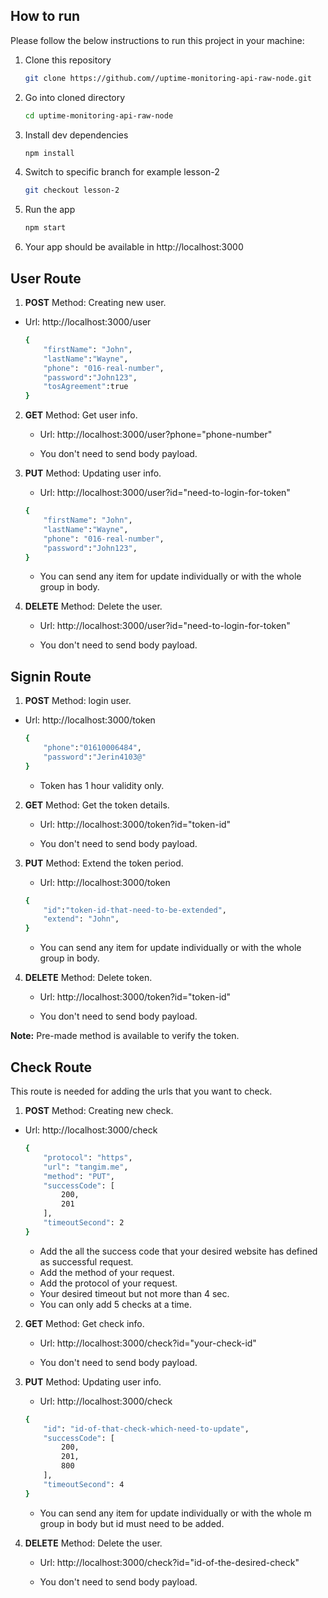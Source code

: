 <!-- HOW TO RUN -->

## How to run

Please follow the below instructions to run this project in your machine:

1. Clone this repository
   ```sh
   git clone https://github.com//uptime-monitoring-api-raw-node.git
   ```
2. Go into cloned directory
   ```sh
   cd uptime-monitoring-api-raw-node
   ```
3. Install dev dependencies
   ```sh
   npm install
   ```
4. Switch to specific branch for example lesson-2
   ```sh
   git checkout lesson-2
   ```
5. Run the app
   ```sh
   npm start
   ```
6. Your app should be available in http://localhost:3000

## User Route

1. <b>POST</b> Method: Creating new user.

* Url: http://localhost:3000/user

    ```sh
    {
        "firstName": "John",
        "lastName":"Wayne",
        "phone": "016-real-number",
        "password":"John123",
        "tosAgreement":true
    }   
    ```
2. <b>GET</b> Method: Get user info.

    - Url: http://localhost:3000/user?phone="phone-number"

    -  You don't need to send body payload.

3. <b>PUT</b> Method: Updating user info.

    - Url: http://localhost:3000/user?id="need-to-login-for-token"

    ```sh
    {
        "firstName": "John",
        "lastName":"Wayne",
        "phone": "016-real-number",
        "password":"John123",
    }   
    ```
    -  You can send any item for update individually or with the whole group in body.
4. <b>DELETE</b> Method: Delete the user.

    - Url: http://localhost:3000/user?id="need-to-login-for-token"

    -  You don't need to send body payload.
## Signin Route

1. <b>POST</b> Method: login user.

* Url: http://localhost:3000/token

    ```sh
    {
        "phone":"01610006484",
        "password":"Jerin4103@"
    }  
    ```
    - Token has 1 hour validity only.
2. <b>GET</b> Method: Get the token details.

    - Url: http://localhost:3000/token?id="token-id"

    -  You don't need to send body payload.

3. <b>PUT</b> Method: Extend the token period.

    - Url: http://localhost:3000/token

    ```sh
    {
        "id":"token-id-that-need-to-be-extended",
        "extend": "John",
    }   
    ```
    -  You can send any item for update individually or with the whole group in body.
4. <b>DELETE</b> Method: Delete token.

    - Url: http://localhost:3000/token?id="token-id"

    -  You don't need to send body payload.


<b>Note:</b> Pre-made method is available to verify the token. 
## Check Route
This route is needed for adding the urls that you want to check.

1. <b>POST</b> Method: Creating new check.

* Url: http://localhost:3000/check

    ```sh
    {
        "protocol": "https",
        "url": "tangim.me",
        "method": "PUT",
        "successCode": [
            200,
            201
        ],
        "timeoutSecond": 2
    }   
    ```
    - Add the all the success code that your desired website has defined as successful request.
    - Add the method of your request.
    - Add the protocol of your request.
    - Your desired timeout but not more than 4 sec.
    - You can only add 5 checks at a time.
    
2. <b>GET</b> Method: Get check info.

    - Url: http://localhost:3000/check?id="your-check-id"

    -  You don't need to send body payload.

3. <b>PUT</b> Method: Updating user info.

    - Url: http://localhost:3000/check

    ```sh
    {
        "id": "id-of-that-check-which-need-to-update",
        "successCode": [
            200,
            201,
            800
        ],
        "timeoutSecond": 4
    }  
    ```
    -  You can send any item for update individually or with the whole m   group in body but id must need to be added.
4. <b>DELETE</b> Method: Delete the user.

    - Url: http://localhost:3000/check?id="id-of-the-desired-check"

    -  You don't need to send body payload.

